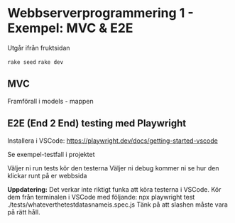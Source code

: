 # Webbserverprogrammering 1 - Exempel: MVC & E2E 

Utgår ifrån fruktsidan

`rake seed`
`rake dev`

## MVC
Framförall i models - mappen

## E2E (End 2 End) testing med Playwright

Installera i VSCode: https://playwright.dev/docs/getting-started-vscode

Se exempel-testfall i projektet

Väljer ni run tests kör den testerna
Väljer ni debug kommer ni se hur den klickar runt på er webbsida

**Uppdatering:** Det verkar inte riktigt funka att köra testerna i VSCode. Kör dem från terminalen i VSCode med följande: npx playwright test ./tests/whateverthetestdatasnameis.spec.js Tänk på att slashen måste vara på rätt håll.
